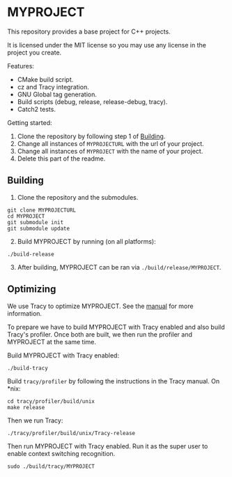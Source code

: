 # MYPROJECT

This repository provides a base project for C++ projects.

It is licensed under the MIT license so you may use any license in the project you create.

Features:
* CMake build script.
* cz and Tracy integration.
* GNU Global tag generation.
* Build scripts (debug, release, release-debug, tracy).
* Catch2 tests.

Getting started:
1. Clone the repository by following step 1 of [Building](#Building).
2. Change all instances of `MYPROJECTURL` with the url of your project.
3. Change all instances of `MYPROJECT` with the name of your project.
4. Delete this part of the readme.

## Building

1. Clone the repository and the submodules.

```
git clone MYPROJECTURL
cd MYPROJECT
git submodule init
git submodule update
```

2. Build MYPROJECT by running (on all platforms):

```
./build-release
```

3. After building, MYPROJECT can be ran via `./build/release/MYPROJECT`.

## Optimizing
We use Tracy to optimize MYPROJECT.  See the
[manual](https://bitbucket.com/wolfpld/tracy/downloads/tracy.pdf) for more information.

To prepare we have to build MYPROJECT with Tracy enabled and also build Tracy's
profiler.  Once both are built, we then run the profiler and MYPROJECT at the same time.

Build MYPROJECT with Tracy enabled:
```
./build-tracy
```

Build `tracy/profiler` by following the instructions in the Tracy manual.  On *nix:
```
cd tracy/profiler/build/unix
make release
```

Then we run Tracy:
```
./tracy/profiler/build/unix/Tracy-release
```

Then run MYPROJECT with Tracy enabled.  Run it as the
super user to enable context switching recognition.
```
sudo ./build/tracy/MYPROJECT
```
